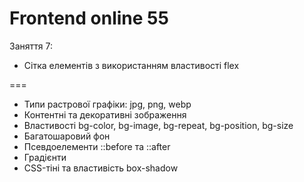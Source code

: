 # Frontend online 55

Заняття 7:

- Сітка елементів з використанням властивості flex

===

- Типи растрової графіки: jpg, png, webp
- Контентні та декоративні зображення
- Властивості bg-color, bg-image, bg-repeat, bg-position, bg-size
- Багатошаровий фон
- Псевдоелементи ::before та ::after
- Градієнти
- CSS-тіні та властивість box-shadow
